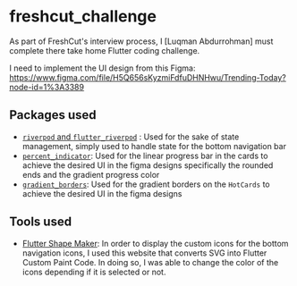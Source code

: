 # freshcut_challenge

As part of FreshCut's interview process, I [Luqman Abdurrohman] must complete there take home Flutter coding challenge.

I need to implement the UI design from this Figma: https://www.figma.com/file/H5Q656sKyzmiFdfuDHNHwu/Trending-Today?node-id=1%3A3389

## Packages used
- [`riverpod` and `flutter_riverpod`](https://riverpod.dev/) : Used for the sake of state management, simply used to handle state for the bottom navigation bar
- [`percent_indicator`](https://pub.dev/packages/percent_indicator): Used for the linear progress bar in the cards to achieve the desired UI in the figma designs specifically the rounded ends and the gradient progress color
- [`gradient_borders`](https://pub.dev/packages/gradient_borders): Used for the gradient borders on the `HotCards` to achieve the desired UI in the figma designs

## Tools used
- [Flutter Shape Maker](https://fluttershapemaker.com/): In order to display the custom icons for the bottom navigation icons, I used this website that converts SVG into Flutter Custom Paint Code. In doing so, I was able to change the color of the icons depending if it is selected or not. 
